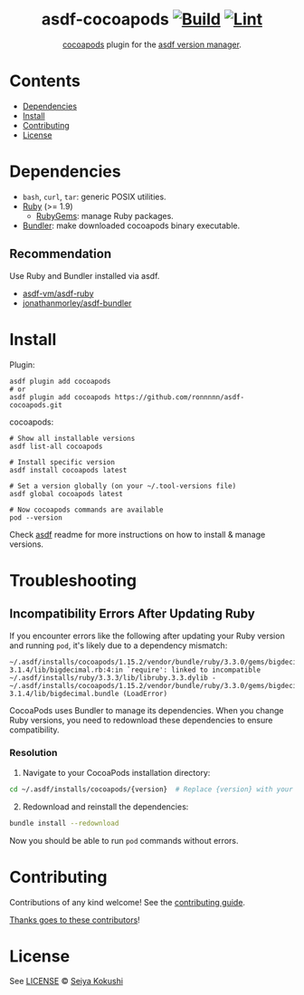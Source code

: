 <div align="center">

# asdf-cocoapods [![Build](https://github.com/ronnnnn/asdf-cocoapods/actions/workflows/build.yml/badge.svg)](https://github.com/ronnnnn/asdf-cocoapods/actions/workflows/build.yml) [![Lint](https://github.com/ronnnnn/asdf-cocoapods/actions/workflows/lint.yml/badge.svg)](https://github.com/ronnnnn/asdf-cocoapods/actions/workflows/lint.yml)

[cocoapods](https://cocoapods.org) plugin for the [asdf version manager](https://asdf-vm.com).

</div>

# Contents

- [Dependencies](#dependencies)
- [Install](#install)
- [Contributing](#contributing)
- [License](#license)

# Dependencies

- `bash`, `curl`, `tar`: generic POSIX utilities.
- [Ruby](https://www.ruby-lang.org/en/) (>= 1.9)
  - [RubyGems](https://rubygems.org/?locale=en): manage Ruby packages.
- [Bundler](https://bundler.io): make downloaded cocoapods binary executable.

## Recommendation

Use Ruby and Bundler installed via asdf.

- [asdf-vm/asdf-ruby](https://github.com/asdf-vm/asdf-ruby)
- [jonathanmorley/asdf-bundler](https://github.com/jonathanmorley/asdf-bundler)

# Install

Plugin:

```shell
asdf plugin add cocoapods
# or
asdf plugin add cocoapods https://github.com/ronnnnn/asdf-cocoapods.git
```

cocoapods:

```shell
# Show all installable versions
asdf list-all cocoapods

# Install specific version
asdf install cocoapods latest

# Set a version globally (on your ~/.tool-versions file)
asdf global cocoapods latest

# Now cocoapods commands are available
pod --version
```

Check [asdf](https://github.com/asdf-vm/asdf) readme for more instructions on how to
install & manage versions.

# Troubleshooting

## Incompatibility Errors After Updating Ruby
If you encounter errors like the following after updating your Ruby version and running `pod`, it's likely due to a dependency mismatch:

```
~/.asdf/installs/cocoapods/1.15.2/vendor/bundle/ruby/3.3.0/gems/bigdecimal-3.1.4/lib/bigdecimal.rb:4:in `require': linked to incompatible ~/.asdf/installs/ruby/3.3.3/lib/libruby.3.3.dylib - ~/.asdf/installs/cocoapods/1.15.2/vendor/bundle/ruby/3.3.0/gems/bigdecimal-3.1.4/lib/bigdecimal.bundle (LoadError)
```

CocoaPods uses Bundler to manage its dependencies. When you change Ruby versions, you need to redownload these dependencies to ensure compatibility.

### Resolution

1. Navigate to your CocoaPods installation directory:

```bash
cd ~/.asdf/installs/cocoapods/{version}  # Replace {version} with your installed version
```

2. Redownload and reinstall the dependencies:

```bash
bundle install --redownload
```

Now you should be able to run `pod` commands without errors.

# Contributing

Contributions of any kind welcome! See the [contributing guide](contributing.md).

[Thanks goes to these contributors](https://github.com/ronnnnn/asdf-cocoapods/graphs/contributors)!

# License

See [LICENSE](LICENSE) © [Seiya Kokushi](https://github.com/ronnnnn/)
